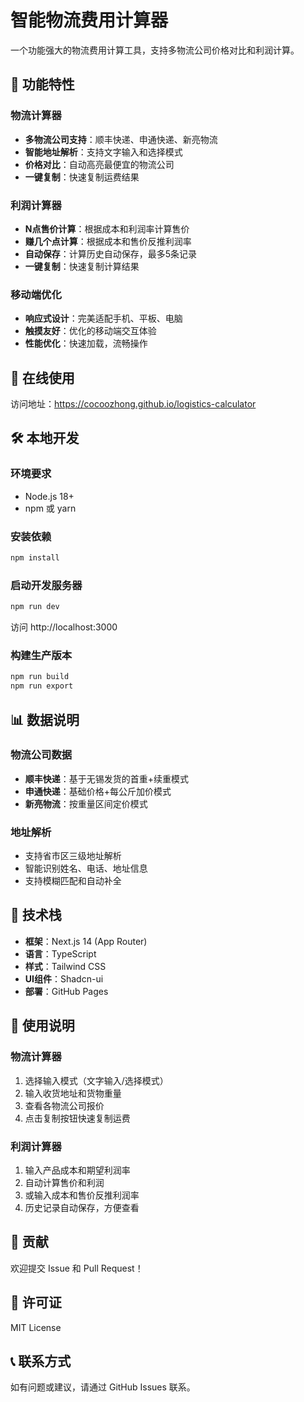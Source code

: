 # 智能物流费用计算器

一个功能强大的物流费用计算工具，支持多物流公司价格对比和利润计算。

## 🚀 功能特性

### 物流计算器
- **多物流公司支持**：顺丰快递、申通快递、新亮物流
- **智能地址解析**：支持文字输入和选择模式
- **价格对比**：自动高亮最便宜的物流公司
- **一键复制**：快速复制运费结果

### 利润计算器
- **N点售价计算**：根据成本和利润率计算售价
- **赚几个点计算**：根据成本和售价反推利润率
- **自动保存**：计算历史自动保存，最多5条记录
- **一键复制**：快速复制计算结果

### 移动端优化
- **响应式设计**：完美适配手机、平板、电脑
- **触摸友好**：优化的移动端交互体验
- **性能优化**：快速加载，流畅操作

## 📱 在线使用

访问地址：https://cocoozhong.github.io/logistics-calculator

## 🛠️ 本地开发

### 环境要求
- Node.js 18+
- npm 或 yarn

### 安装依赖
```bash
npm install
```

### 启动开发服务器
```bash
npm run dev
```

访问 http://localhost:3000

### 构建生产版本
```bash
npm run build
npm run export
```

## 📊 数据说明

### 物流公司数据
- **顺丰快递**：基于无锡发货的首重+续重模式
- **申通快递**：基础价格+每公斤加价模式
- **新亮物流**：按重量区间定价模式

### 地址解析
- 支持省市区三级地址解析
- 智能识别姓名、电话、地址信息
- 支持模糊匹配和自动补全

## 🔧 技术栈

- **框架**：Next.js 14 (App Router)
- **语言**：TypeScript
- **样式**：Tailwind CSS
- **UI组件**：Shadcn-ui
- **部署**：GitHub Pages

## 📝 使用说明

### 物流计算器
1. 选择输入模式（文字输入/选择模式）
2. 输入收货地址和货物重量
3. 查看各物流公司报价
4. 点击复制按钮快速复制运费

### 利润计算器
1. 输入产品成本和期望利润率
2. 自动计算售价和利润
3. 或输入成本和售价反推利润率
4. 历史记录自动保存，方便查看

## 🤝 贡献

欢迎提交 Issue 和 Pull Request！

## 📄 许可证

MIT License

## 📞 联系方式

如有问题或建议，请通过 GitHub Issues 联系。